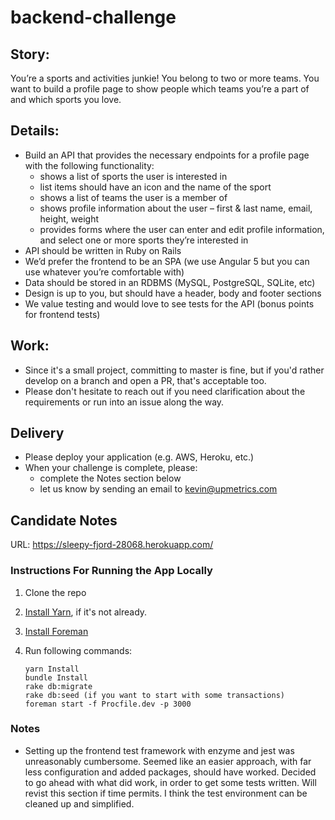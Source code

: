 # backend-challenge

## Story:
You’re a sports and activities junkie! You belong to two or more teams. You want to build a profile page to show people which teams you’re a part of and which sports you love. 

## Details:
* Build an API that provides the necessary endpoints for a profile page with the following functionality:  
  * shows a list of sports the user is interested in
  * list items should have an icon and the name of the sport
  * shows a list of teams the user is a member of
  * shows profile information about the user – first & last name, email, height, weight
  * provides forms where the user can enter and edit profile information, and select one or more sports they’re interested in
* API should be written in Ruby on Rails
* We’d prefer the frontend to be an SPA (we use Angular 5 but you can use whatever you’re comfortable with)
* Data should be stored in an RDBMS (MySQL, PostgreSQL, SQLite, etc)
* Design is up to you, but should have a header, body and footer sections
* We value testing and would love to see tests for the API (bonus points for frontend tests)

## Work:
* Since it's a small project, committing to master is fine, but if you'd rather develop on a branch and open a PR, that's acceptable too.
* Please don't hesitate to reach out if you need clarification about the requirements or run into an issue along the way.

## Delivery
* Please deploy your application (e.g. AWS, Heroku, etc.)
* When your challenge is complete, please:
  * complete the Notes section below
  * let us know by sending an email to kevin@upmetrics.com  
  
## Candidate Notes

URL: https://sleepy-fjord-28068.herokuapp.com/

### Instructions For Running the App Locally
1. Clone the repo
2. [Install Yarn](https://yarnpkg.com/en/docs/install#mac-stable), if it's not already.
3. [Install Foreman](https://github.com/ddollar/foreman)
3. Run following commands:

    ```
    yarn Install
    bundle Install
    rake db:migrate
    rake db:seed (if you want to start with some transactions)
    foreman start -f Procfile.dev -p 3000
    ```

### Notes
- Setting up the frontend test framework with enzyme and jest was unreasonably cumbersome. Seemed like an easier approach, with far less configuration and added packages, should have worked. Decided to go ahead with what did work, in order to get some tests written. Will revist this section if time permits. I think the test environment can be cleaned up and simplified.
